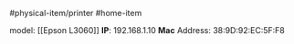 #physical-item/printer #home-item

model: [[Epson L3060]]
**IP**: 192.168.1.10
**Mac** Address: 38:9D:92:EC:5F:F8